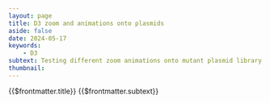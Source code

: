 ```yaml
---
layout: page
title: D3 zoom and animations onto plasmids
aside: false
date: 2024-05-17
keywords:
    - D3
subtext: Testing different zoom animations onto mutant plasmid library
thumbnail: 
---
```


<FigureTitle>{{$frontmatter.title}}</FigureTitle>
<SubtitleHeader>{{$frontmatter.subtext}}</SubtitleHeader>
<D3PlotContainer>
  <div ref="svgContainer" class="p-24"></div>
</D3PlotContainer>



<script setup>
import { ref, onMounted } from 'vue';
import * as d3 from 'd3';

const svgContainer = ref(null);

onMounted(() => {
  const width = 500;
  const height = 500;

  const svg = d3.select(svgContainer.value).append('svg')
    .attr('preserveAspectRatio', "xMinYMin meet")
    .attr("viewBox", [0, 0, width, height]);

  const g = svg.append("g");

  const arcData = [];

  function generateArcs(numArcs) {
    const rows = Math.floor(Math.sqrt(numArcs));
    const cols = Math.ceil(numArcs / rows);
    const xSpacing = width / (cols + 1);
    const ySpacing = height / (rows + 1);
    const aminoAcids = ['A', 'R', 'N', 'D', 'C', 'Q', 'E', 'G', 'H', 'I', 'L', 'K', 'M', 'F', 'P', 'S', 'T', 'W', 'Y', 'V'];

    let count = 0;
    for (let i = 1; i <= rows; i++) {
      for (let j = 1; j <= cols; j++) {
        if (count >= numArcs) break;

        const x = j * xSpacing;
        const y = i * ySpacing;

        g.append("path")
          .attr("transform", `translate(${x},${y})`)
          .attr("fill", "currentColor")
          .attr("d", d3.arc()({
            innerRadius: 10,
            outerRadius: 7,
            startAngle: -Math.PI,
            endAngle: Math.PI
          }));

        const randomColor = d3.interpolateSpectral(d3.randomUniform()(0, 1));
        const arcGroup = g.append("g")
          .attr("transform", `translate(${x},${y})`);

        arcGroup.append("path")
          .attr("fill", randomColor)
          .attr("d", d3.arc()({
            innerRadius: 11,
            outerRadius: 6,
            startAngle: -Math.PI / 3,
            endAngle: Math.PI / 3
          }));

        // Generate random text
        const randomNumber = Math.floor(Math.random() * 476) + 25;
        const randomAminoAcid1 = aminoAcids[Math.floor(Math.random() * aminoAcids.length)];
        let randomAminoAcid2 = aminoAcids[Math.floor(Math.random() * aminoAcids.length)];
        while (randomAminoAcid2 === randomAminoAcid1) {
          randomAminoAcid2 = aminoAcids[Math.floor(Math.random() * aminoAcids.length)];
        }
        const randomText = `${randomAminoAcid1}${randomNumber}${randomAminoAcid2}`;

        // Append the random text
        arcGroup.append("text")
          .attr("text-anchor", "middle")
          .attr("dominant-baseline", "central")
          .attr("font-size", "4px")
          .attr("fill", "currentColor")
          .text(randomText);

        arcData.push([x, y, 30]);

        count++;
      }
    }
  }

  generateArcs(400);

  let currentTransform = [width / 2, height / 2, height];

  function transition() {
    const d = arcData[Math.floor(Math.random() * arcData.length)];
    const i = d3.interpolateZoom(currentTransform, [...d, d[2] * 10 + 1]);

    g.transition()
      .delay(250)
      .duration(i.duration)
      .attrTween("transform", () => t => transform(currentTransform = i(t)))
      .on("end", () => {
        // Zoom back out to the initial view
        const initialView = [width / 2, height / 2, height];
        const j = d3.interpolateZoom(currentTransform, initialView);

        g.transition()
          .delay(1000) // Delay before zooming back out
          .duration(j.duration)
          .attrTween("transform", () => t => transform(currentTransform = j(t)))
          .on("end", () => {
            // Pause for two seconds before zooming into the next arc
            setTimeout(transition, 2000);
          });
      });
  }

  function transform([x, y, r]) {
    return `
      translate(${width / 2}, ${height / 2})
      scale(${height / r })
      translate(${-x}, ${-y})
    `;
  }

  transition();
});
</script>
